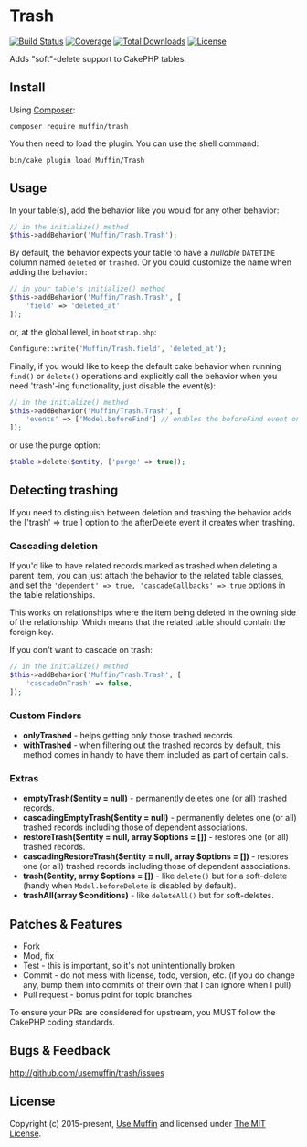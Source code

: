# Trash

[![Build Status](https://img.shields.io/github/actions/workflow/status/UseMuffin/Trash/ci.yml?style=flat-square
)](https://github.com/UseMuffin/Trash/actions?query=workflow%3ACI+branch%3Amaster)
[![Coverage](https://img.shields.io/codecov/c/github/UseMuffin/Trash/master.svg?style=flat-square)](https://codecov.io/github/UseMuffin/Trash)
[![Total Downloads](https://img.shields.io/packagist/dt/muffin/trash.svg?style=flat-square)](https://packagist.org/packages/muffin/trash)
[![License](https://img.shields.io/badge/license-MIT-blue.svg?style=flat-square)](LICENSE)

Adds "soft"-delete support to CakePHP tables.

## Install

Using [Composer][composer]:

```
composer require muffin/trash
```

You then need to load the plugin. You can use the shell command:

```
bin/cake plugin load Muffin/Trash
```

## Usage

In your table(s), add the behavior like you would for any other behavior:

```php
// in the initialize() method
$this->addBehavior('Muffin/Trash.Trash');
```

By default, the behavior expects your table to have a *nullable* `DATETIME` column
named `deleted` or `trashed`. Or you could customize the name when adding the behavior:

```php
// in your table's initialize() method
$this->addBehavior('Muffin/Trash.Trash', [
    'field' => 'deleted_at'
]);
```

or, at the global level, in `bootstrap.php`:

```php
Configure::write('Muffin/Trash.field', 'deleted_at');
```

Finally, if you would like to keep the default cake behavior when running
`find()` or `delete()` operations and explicitly call the behavior when you need
'trash'-ing functionality, just disable the event(s):

```php
// in the initialize() method
$this->addBehavior('Muffin/Trash.Trash', [
    'events' => ['Model.beforeFind'] // enables the beforeFind event only, false to disable both
]);
```

or use the purge option:

```php
$table->delete($entity, ['purge' => true]);
```

## Detecting trashing
If you need to distinguish between deletion and trashing the behavior
adds the ['trash' => true ] option to the afterDelete event
it creates when trashing.

### Cascading deletion

If you'd like to have related records marked as trashed when deleting a parent
item, you can just attach the behavior to the related table classes, and set the
`'dependent' => true, 'cascadeCallbacks' => true` options in the table relationships.

This works on relationships where the item being deleted in the owning side of
the relationship. Which means that the related table should contain the foreign key.

If you don't want to cascade on trash:
```php
// in the initialize() method
$this->addBehavior('Muffin/Trash.Trash', [
    'cascadeOnTrash' => false,
]);
```

### Custom Finders

- **onlyTrashed** - helps getting only those trashed records.
- **withTrashed** - when filtering out the trashed records by default, this method comes in handy to have them included
as part of certain calls.

### Extras

- **emptyTrash($entity = null)** - permanently deletes one (or all) trashed records.
- **cascadingEmptyTrash($entity = null)** - permanently deletes one (or all) trashed records including
those of dependent associations.
- **restoreTrash($entity = null, array $options = [])** - restores one (or all) trashed records.
- **cascadingRestoreTrash($entity = null, array $options = [])** - restores one (or all) trashed records including
those of dependent associations.
- **trash($entity, array $options = [])** - like `delete()` but for a soft-delete (handy when `Model.beforeDelete` is
disabled by default).
- **trashAll(array $conditions)** - like `deleteAll()` but for soft-deletes.

## Patches & Features

* Fork
* Mod, fix
* Test - this is important, so it's not unintentionally broken
* Commit - do not mess with license, todo, version, etc. (if you do change any, bump them into commits of
their own that I can ignore when I pull)
* Pull request - bonus point for topic branches

To ensure your PRs are considered for upstream, you MUST follow the CakePHP coding standards.

## Bugs & Feedback

http://github.com/usemuffin/trash/issues

## License

Copyright (c) 2015-present, [Use Muffin][muffin] and licensed under [The MIT License][mit].

[cakephp]:http://cakephp.org
[composer]:http://getcomposer.org
[mit]:http://www.opensource.org/licenses/mit-license.php
[muffin]:http://usemuffin.com
